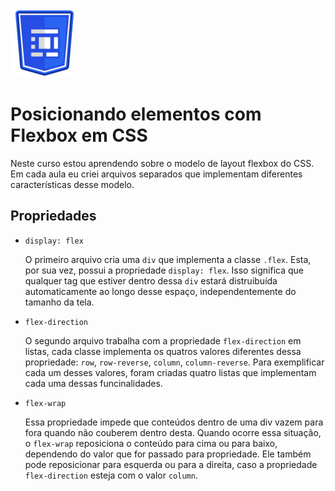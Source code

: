 ![Logo do curso posicionando elementos com flex box em CSS](assets/flex-box-logo.png) 

# Posicionando elementos com Flexbox em CSS

Neste curso estou aprendendo sobre o modelo de layout flexbox do CSS. Em cada aula eu criei arquivos separados que implementam diferentes características desse modelo.

## Propriedades

* `display: flex`

    O primeiro arquivo cria uma `div` que implementa a classe `.flex`. Esta, por sua vez, possui a propriedade `display: flex`. Isso significa que qualquer tag que estiver dentro dessa `div` estará distruibuída automaticamente ao longo desse espaço, independentemente do tamanho da tela.

* `flex-direction`

    O segundo arquivo trabalha com a propriedade `flex-direction` em listas, cada classe implementa os quatros valores diferentes dessa propriedade: `row`, `row-reverse`, `column`, `column-reverse`. Para exemplificar cada um desses valores, foram criadas quatro listas que implementam cada uma dessas funcinalidades.

* `flex-wrap`

    Essa propriedade impede que conteúdos dentro de uma div vazem para fora quando não couberem dentro desta. Quando ocorre essa situação, o `flex-wrap` reposiciona o conteúdo para cima ou para baixo, dependendo do valor que for passado para propriedade. Ele também pode reposicionar para esquerda ou para a direita, caso a propriedade `flex-direction` esteja com o valor `column`.